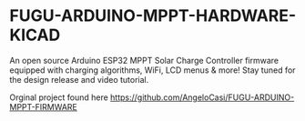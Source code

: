 # FUGU-ARDUINO-MPPT-HARDWARE-KICAD
An open source Arduino ESP32 MPPT Solar Charge Controller firmware equipped with charging algorithms, WiFi, LCD menus &amp; more!
Stay tuned for the design release and video tutorial.

Orginal project found here https://github.com/AngeloCasi/FUGU-ARDUINO-MPPT-FIRMWARE
